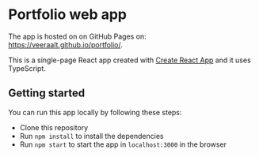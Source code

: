 # Portfolio web app

The app is hosted on on GitHub Pages on: https://veeraalt.github.io/portfolio/.

This is a single-page React app created with [Create React App](https://github.com/facebook/create-react-app) and it uses TypeScript.

## Getting started

You can run this app locally by following these steps:
- Clone this repository
- Run `npm install` to install the dependencies
- Run `npm start` to start the app in `localhost:3000` in the browser
